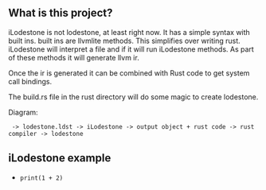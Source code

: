 ## What is this project?
iLodestone is not lodestone, at least right now. It has a simple syntax with built ins. built ins are llvmlite methods. This simplifies over writing rust. 
iLodestone will interpret a file and if it will run iLodestone methods. As part of these methods it will generate llvm ir.

Once the ir is generated it can be combined with Rust code to get system call bindings.

The build.rs file in the rust directory will do some magic to create lodestone.

Diagram:
```
 -> lodestone.ldst -> iLodestone -> output object + rust code -> rust compiler -> lodestone
```

## iLodestone example

 - `print(1 + 2)`